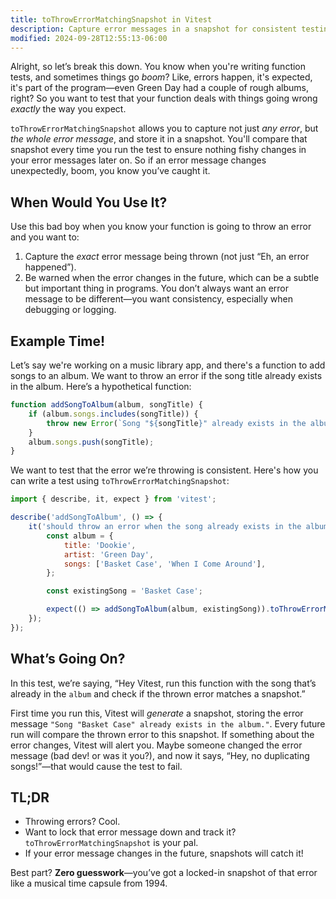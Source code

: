 ```yaml
---
title: toThrowErrorMatchingSnapshot in Vitest
description: Capture error messages in a snapshot for consistent testing.
modified: 2024-09-28T12:55:13-06:00
---
```


Alright, so let’s break this down. You know when you're writing function tests, and sometimes things go *boom*? Like, errors happen, it's expected, it's part of the program—even Green Day had a couple of rough albums, right? So you want to test that your function deals with things going wrong *exactly* the way you expect.

`toThrowErrorMatchingSnapshot` allows you to capture not just *any error*, but *the whole error message*, and store it in a snapshot. You'll compare that snapshot every time you run the test to ensure nothing fishy changes in your error messages later on. So if an error message changes unexpectedly, boom, you know you’ve caught it.

## When Would You Use It?

Use this bad boy when you know your function is going to throw an error and you want to:

1. Capture the *exact* error message being thrown (not just “Eh, an error happened”).
2. Be warned when the error changes in the future, which can be a subtle but important thing in programs. You don’t always want an error message to be different—you want consistency, especially when debugging or logging.

## Example Time!

Let’s say we're working on a music library app, and there's a function to add songs to an album. We want to throw an error if the song title already exists in the album. Here’s a hypothetical function:

```javascript
function addSongToAlbum(album, songTitle) {
	if (album.songs.includes(songTitle)) {
		throw new Error(`Song "${songTitle}" already exists in the album.`);
	}
	album.songs.push(songTitle);
}
```

We want to test that the error we’re throwing is consistent. Here's how you can write a test using `toThrowErrorMatchingSnapshot`:

```javascript
import { describe, it, expect } from 'vitest';

describe('addSongToAlbum', () => {
	it('should throw an error when the song already exists in the album', () => {
		const album = {
			title: 'Dookie',
			artist: 'Green Day',
			songs: ['Basket Case', 'When I Come Around'],
		};

		const existingSong = 'Basket Case';

		expect(() => addSongToAlbum(album, existingSong)).toThrowErrorMatchingSnapshot();
	});
});
```

## What’s Going On?

In this test, we’re saying, “Hey Vitest, run this function with the song that’s already in the `album` and check if the thrown error matches a snapshot.”

First time you run this, Vitest will *generate* a snapshot, storing the error message `"Song "Basket Case" already exists in the album."`. Every future run will compare the thrown error to this snapshot. If something about the error changes, Vitest will alert you. Maybe someone changed the error message (bad dev! or was it you?), and now it says, “Hey, no duplicating songs!”—that would cause the test to fail.

## TL;DR

- Throwing errors? Cool.
- Want to lock that error message down and track it? `toThrowErrorMatchingSnapshot` is your pal.
- If your error message changes in the future, snapshots will catch it!

Best part? **Zero guesswork**—you’ve got a locked-in snapshot of that error like a musical time capsule from 1994.

```ts
```
